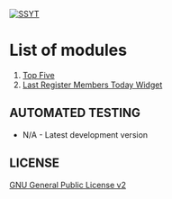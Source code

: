 [![SSYT](http://i.imgur.com/zF1uZyg.png)](https://ssyt.github.io/FG-Modules/)

# List of modules

1. [Top Five](https://github.com/SSYT/FG-Modules/releases/tag/top_five)
2. [Last Register Members Today Widget](https://github.com/SSYT/FG-Modules/releases/tag/fa_module_lrmw)

## AUTOMATED TESTING
* N/A - Latest development version

## LICENSE

[GNU General Public License v2](http://opensource.org/licenses/gpl-2.0.php)
